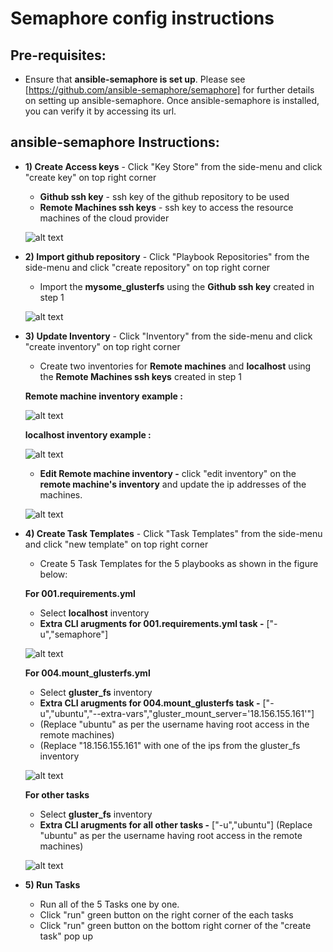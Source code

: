 # Semaphore config instructions
## Pre-requisites: 
- Ensure that **ansible-semaphore is set up**. Please see [https://github.com/ansible-semaphore/semaphore] for further details on setting up ansible-semaphore.
Once ansible-semaphore is installed, you can verify it by accessing its url.

## ansible-semaphore Instructions:

- **1) Create Access keys** - Click "Key Store" from the side-menu and click "create key" on top right corner
  - **Github ssh key** - ssh key of the github repository to be used
  - **Remote Machines ssh keys** - ssh key to access the resource machines of the cloud provider
  
  ![alt text](../../images/semaphore_1_create_key.png)
  
- **2) Import github repository** - Click "Playbook Repositories" from the side-menu and click "create repository" on top right corner
  - Import the **mysome_glusterfs** using the **Github ssh key** created in step 1
  
  ![alt text](../../images/semaphore_2_import_repository.png)
  
- **3) Update Inventory** - Click "Inventory" from the side-menu and click "create inventory" on top right corner
  - Create two inventories for **Remote machines** and **localhost** using the **Remote Machines ssh keys** created in step 1
  
  **Remote machine inventory example :**
  
  ![alt text](../../images/semaphore_3_create_remote_inventory.png)
  
  **localhost inventory example :**
  
  ![alt text](../../images/semaphore_3_localhost_inventory.png)
  
  - **Edit Remote machine inventory -** click "edit inventory" on the **remote machine's inventory** and update the ip addresses of the machines.
  
  ![alt text](../../images/semaphore_3_edit_remote_machine_inventory.png)
  
- **4) Create Task Templates** - Click "Task Templates" from the side-menu and click "new template" on top right corner
  - Create 5 Task Templates for the 5 playbooks as shown in the figure below:
  
  **For 001.requirements.yml**
  
  - Select **localhost** inventory
  - **Extra CLI arugments for 001.requirements.yml task -** ["-u","semaphore"]
  
  ![alt text](../../images/semaphore_4_requirements_task.png)
  
    **For 004.mount_glusterfs.yml**
  
  - Select **gluster_fs** inventory
  - **Extra CLI arugments for 004.mount_glusterfs task -** ["-u","ubuntu","--extra-vars","gluster_mount_server='18.156.155.161'"]
  - (Replace "ubuntu" as per the username having root access in the remote machines)
  - (Replace "18.156.155.161" with one of the ips from the gluster_fs inventory
  
  ![alt text](../../images/semaphore_4_mountfs_task.png)
  
   **For other tasks**
  
  - Select **gluster_fs** inventory
  - **Extra CLI arugments for all other tasks -** ["-u","ubuntu"]  (Replace "ubuntu" as per the username having root access in the remote machines)
  
  ![alt text](../../images/semaphore_4_all_other_tasks.png)
    
- **5) Run Tasks** 
  - Run all of the 5 Tasks one by one.
  - Click "run" green button on the right corner of the each tasks
  - Click "run" green button on the bottom right corner of the "create task" pop up
  
  
  
  
  
  
 
  
